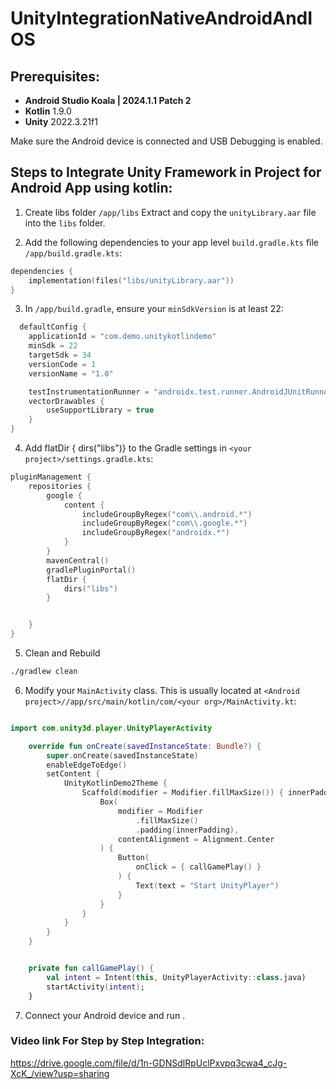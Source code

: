 # UnityIntegrationNativeAndroidAndIOS

## Prerequisites:
- **Android Studio Koala | 2024.1.1 Patch 2** 
- **Kotlin** 1.9.0
- **Unity** 2022.3.21f1

Make sure the Android device is connected and USB Debugging is enabled.

## Steps to Integrate Unity Framework  in Project for Android App using kotlin:

1. Create libs folder `/app/libs` Extract and copy the `unityLibrary.aar` file into the `libs` folder.

2. Add the following dependencies to your app level `build.gradle.kts` file `/app/build.gradle.kts`:

```kotlin
dependencies {
    implementation(files("libs/unityLibrary.aar"))
}
```
3. In `/app/build.gradle`, ensure your `minSdkVersion` is at least 22:

```kotlin
  defaultConfig {
    applicationId = "com.demo.unitykotlindemo"
    minSdk = 22
    targetSdk = 34
    versionCode = 1
    versionName = "1.0"

    testInstrumentationRunner = "androidx.test.runner.AndroidJUnitRunner"
    vectorDrawables {
        useSupportLibrary = true
    }
}
```
4. Add flatDir { dirs("libs")} to the Gradle settings in `<your project>/settings.gradle.kts`:

```kotlin
pluginManagement {
    repositories {
        google {
            content {
                includeGroupByRegex("com\\.android.*")
                includeGroupByRegex("com\\.google.*")
                includeGroupByRegex("androidx.*")
            }
        }
        mavenCentral()
        gradlePluginPortal()
        flatDir {
            dirs("libs")
        }


    }
}
```

5. Clean and Rebuild
```bash
./gradlew clean

```
6. Modify your `MainActivity` class. This is usually located at `<Android project>//app/src/main/kotlin/com/<your org>/MainActivity.kt`:

```kotlin

import com.unity3d.player.UnityPlayerActivity

```
```kotlin
    override fun onCreate(savedInstanceState: Bundle?) {
        super.onCreate(savedInstanceState)
        enableEdgeToEdge()
        setContent {
            UnityKotlinDemo2Theme {
                Scaffold(modifier = Modifier.fillMaxSize()) { innerPadding ->
                    Box(
                        modifier = Modifier
                            .fillMaxSize()
                            .padding(innerPadding),
                        contentAlignment = Alignment.Center
                    ) {
                        Button(
                            onClick = { callGamePlay() }
                        ) {
                            Text(text = "Start UnityPlayer")
                        }
                    }
                }
            }
        }
    }


    private fun callGamePlay() {
        val intent = Intent(this, UnityPlayerActivity::class.java)
        startActivity(intent);
    }
```
7. Connect your Android device and run .

### Video link For Step by Step Integration:
https://drive.google.com/file/d/1n-GDNSdlRpUclPxvpq3cwa4_cJg-XcK_/view?usp=sharing

